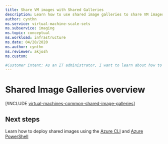 ```yaml
---
title: Share VM images with Shared Galleries
description: Learn how to use shared image galleries to share VM images across your organization.
author: cynthn
ms.service: virtual-machine-scale-sets
ms.subservice: imaging
ms.topic: conceptual
ms.workload: infrastructure
ms.date: 04/28/2020
ms.author: cynthn
ms.reviewer: akjosh
ms.custom: 

#Customer intent: As an IT administrator, I want to learn about how to create shared VM images to minimize the number of post-deployment configuration tasks.
---
```




# Shared Image Galleries overview


[!INCLUDE [virtual-machines-common-shared-image-galleries](../../includes/virtual-machines-common-shared-image-galleries.md)]


## Next steps

Learn how to deploy shared images using the [Azure CLI](shared-images-cli.md) and [Azure PowerShell](shared-images-powershell.md)
